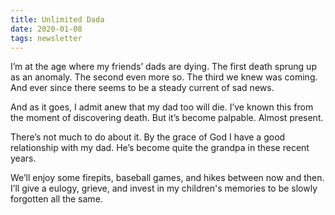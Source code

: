 ```yaml
---
title: Unlimited Dada
date: 2020-01-08
tags: newsletter
---
```


I’m at the age where my friends’ dads are dying.
The first death sprung up as an anomaly.
The second even more so.
The third we knew was coming.
And ever since there seems to be a steady current of sad news.

And as it goes, I admit anew that my dad too will die.
I’ve known this from the moment of discovering death.
But it’s become palpable.
Almost present.

There’s not much to do about it.
By the grace of God I have a good relationship with my dad.
He’s become quite the grandpa in these recent years.

We’ll enjoy some firepits, baseball games, and hikes between now and then.
I’ll give a eulogy, grieve, and invest in my children's memories to be slowly forgotten all the same.
